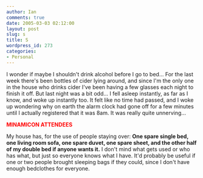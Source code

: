 ```yaml
---
author: Ian
comments: true
date: 2005-03-03 02:12:00
layout: post
slug: s
title: S
wordpress_id: 273
categories:
- Personal
---
```


I wonder if maybe I shouldn't drink alcohol before I go to bed...  For the last week there's been bottles of cider lying around, and since I'm the only one in the house who drinks cider I've been having a few glasses each night to finish it off.  But last night was a bit odd...  I fell asleep instantly, as far as I know, and woke up instantly too.  It felt like no time had passed, and I woke up wondering why on earth the alarm clock had gone off for a few minutes until I actually registered that it was 8am.  It was really quite unnerving...  

<b><font color=red>MINAMICON ATTENDEES</font></b>  

My house has, for the use of people staying over: <b>One spare single bed, one living room sofa, one spare duvet, one spare sheet, and the other half of my double bed if anyone wants it.</b>  I don't mind what gets used or who has what, but just so everyone knows what I have.  It'd probably be useful if one or two people brought sleeping bags if they could, since I don't have enough bedclothes for everyone.
